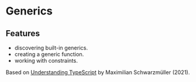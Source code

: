 # Generics

## Features

- discovering built-in generics.
- creating a generic function.
- working with constraints.

Based on [Understanding TypeScript](https://www.udemy.com/course/understanding-typescript/) by Maximilian Schwarzmüller (2021).
